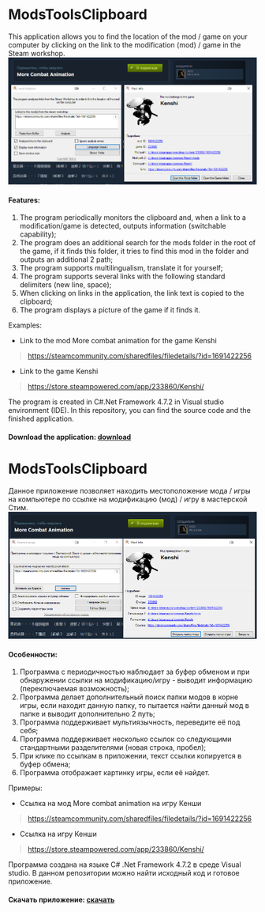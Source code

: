 # ModsToolsClipboard
This application allows you to find the location of the mod / game on your computer by clicking on the link to the modification (mod) / game in the Steam workshop.
![image](PreviewEN.png)
#### Features:
1. The program periodically monitors the clipboard and, when a link to a modification/game is detected, outputs information (switchable capability);
2. The program does an additional search for the mods folder in the root of the game, if it finds this folder, it tries to find this mod in the folder and outputs an additional 2 path;
3. The program supports multilingualism, translate it for yourself;
4. The program supports several links with the following standard delimiters (new line, space);
5. When clicking on links in the application, the link text is copied to the clipboard;
6. The program displays a picture of the game if it finds it.

Examples:
* Link to the mod More combat animation for the game Kenshi
>https://steamcommunity.com/sharedfiles/filedetails/?id=1691422256
* Link to the game Kenshi
>https://store.steampowered.com/app/233860/Kenshi/

The program is created in C#.Net Framework 4.7.2 in Visual studio environment (IDE).
In this repository, you can find the source code and the finished application. 
#### Download the application: [download](ModsToolsClipboard.zip)

# ModsToolsClipboard
Данное приложение позволяет находить местоположение мода / игры на компьютере по ссылке на модификацию (мод) / игру в мастерской Стим.
![image](PreviewRU.png)
#### Особенности:
1. Программа с периодичностью наблюдает за буфер обменом и при обнаружении ссылки на модификацию/игру - выводит информацию (переключаемая возможность);
2. Программа делает дополнительный поиск папки модов в корне игры, если находит данную папку, то пытается найти данный мод в папке и выводит дополнительно 2 путь;
3. Программа поддерживает мультиязычность, переведите её под себя;
4. Программа поддерживает несколько ссылок со следующими стандартными разделителями (новая строка, пробел);
5. При клике по ссылкам в приложении, текст ссылки копируется в буфер обмена;
6. Программа отображает картинку игры, если её найдет.

Примеры:
* Ссылка на мод More combat animation на игру Кенши
>https://steamcommunity.com/sharedfiles/filedetails/?id=1691422256
* Ссылка на игру Кенши
>https://store.steampowered.com/app/233860/Kenshi/

Программа создана на языке C# .Net Framework 4.7.2 в среде Visual studio.
В данном репозитории можно найти исходный код и готовое приложение. 
#### Скачать приложение: [скачать](ModsToolsClipboard.zip)
